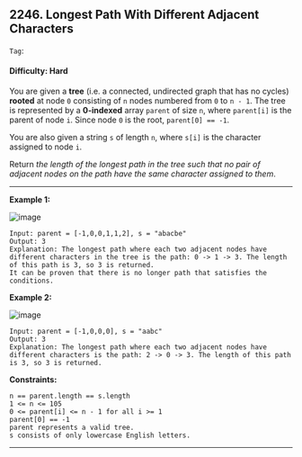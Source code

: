 ## 2246. Longest Path With Different Adjacent Characters

```Tag```:

#### Difficulty: Hard

You are given a __tree__ (i.e. a connected, undirected graph that has no cycles) __rooted__ at node ```0``` consisting of ```n``` nodes numbered from ```0``` to ```n - 1```. The tree is represented by a __0-indexed__ array ```parent``` of size ```n```, where ```parent[i]``` is the parent of node ```i```. Since node ```0``` is the root, ```parent[0] == -1```.

You are also given a string ```s``` of length ```n```, where ```s[i]``` is the character assigned to node ```i```.

Return _the length of the longest path in the tree such that no pair of adjacent nodes on the path have the same character assigned to them_.

---

__Example 1:__

![image](https://assets.leetcode.com/uploads/2022/03/25/testingdrawio.png)
```
Input: parent = [-1,0,0,1,1,2], s = "abacbe"
Output: 3
Explanation: The longest path where each two adjacent nodes have different characters in the tree is the path: 0 -> 1 -> 3. The length of this path is 3, so 3 is returned.
It can be proven that there is no longer path that satisfies the conditions. 
```

__Example 2:__

![image](https://assets.leetcode.com/uploads/2022/03/25/graph2drawio.png)
```
Input: parent = [-1,0,0,0], s = "aabc"
Output: 3
Explanation: The longest path where each two adjacent nodes have different characters is the path: 2 -> 0 -> 3. The length of this path is 3, so 3 is returned.
```

__Constraints:__
```
n == parent.length == s.length
1 <= n <= 105
0 <= parent[i] <= n - 1 for all i >= 1
parent[0] == -1
parent represents a valid tree.
s consists of only lowercase English letters.
```

---
